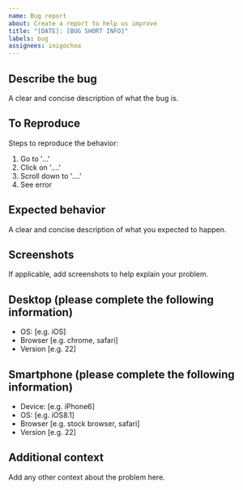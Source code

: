 ```yaml
---
name: Bug report
about: Create a report to help us improve
title: "[DATE]: [BUG SHORT INFO]"
labels: bug
assignees: inigochoa
---
```


## Describe the bug

A clear and concise description of what the bug is.

## To Reproduce

Steps to reproduce the behavior:

1. Go to '...'
1. Click on '....'
1. Scroll down to '....'
1. See error

## Expected behavior

A clear and concise description of what you expected to happen.

## Screenshots

If applicable, add screenshots to help explain your problem.

## Desktop (please complete the following information)

- OS: [e.g. iOS]
- Browser [e.g. chrome, safari]
- Version [e.g. 22]

## Smartphone (please complete the following information)

- Device: [e.g. iPhone6]
- OS: [e.g. iOS8.1]
- Browser [e.g. stock browser, safari]
- Version [e.g. 22]

## Additional context

Add any other context about the problem here.
